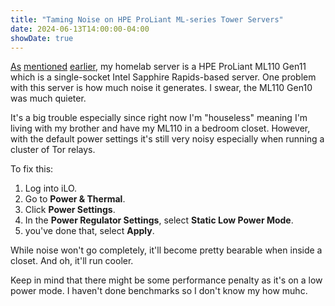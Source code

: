 ```yaml
---
title: "Taming Noise on HPE ProLiant ML-series Tower Servers"
date: 2024-06-13T14:00:00-04:00
showDate: true
---
```


[As](https://www.neelc.org/posts/opnsense-pppoe-kvm/)
[mentioned](https://www.neelc.org/posts/hpe-ml110-gen11-ilo-nvme-fan-noise/)
[earlier](https://www.neelc.org/posts/kvm-cockpit/),
my homelab server is a HPE ProLiant ML110 Gen11 which is a single-socket Intel
Sapphire Rapids-based server. One problem with this server is how much noise it
generates. I swear, the ML110 Gen10 was much quieter.

It's a big trouble especially since right now I'm "houseless" meaning I'm
living with my brother and have my ML110 in a bedroom closet. However, with the
default power settings it's still very noisy especially when running a cluster
of Tor relays.

To fix this:

1. Log into iLO.
2. Go to **Power & Thermal**.
3. Click **Power Settings**.
4. In the **Power Regulator Settings**, select **Static Low Power Mode**.
6. you've done that, select **Apply**.

While noise won't go completely, it'll become pretty bearable when inside a
closet. And oh, it'll run cooler.

Keep in mind that there might be some performance penalty as it's on a low
power mode. I haven't done benchmarks so I don't know my how muhc.
